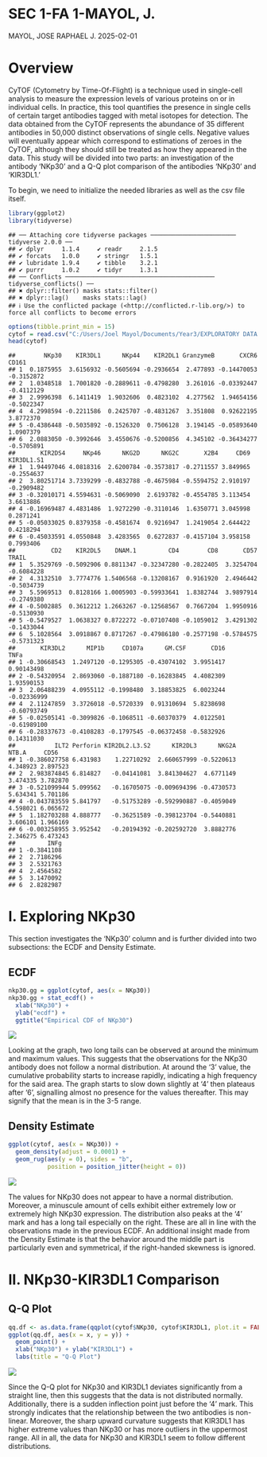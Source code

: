 SEC 1-FA 1-MAYOL, J.
================
MAYOL, JOSE RAPHAEL J.
2025-02-01

# Overview

CyTOF (Cytometry by Time-Of-Flight) is a technique used in single-cell
analysis to measure the expression levels of various proteins on or in
individual cells. In practice, this tool quantifies the presence in
single cells of certain target antibodies tagged with metal isotopes for
detection. The data obtained from the CyTOF represents the abundance of
35 different antibodies in 50,000 distinct observations of single cells.
Negative values will eventually appear which correspond to estimations
of zeroes in the CyTOF, although they should still be treated as how
they appeared in the data. This study will be divided into two parts: an
investigation of the antibody ‘NKp30’ and a Q-Q plot comparison of the
antibodies ‘NKp30’ and ‘KIR3DL1.’

To begin, we need to initialize the needed libraries as well as the csv
file itself.

``` r
library(ggplot2)
library(tidyverse)
```

    ## ── Attaching core tidyverse packages ──────────────────────── tidyverse 2.0.0 ──
    ## ✔ dplyr     1.1.4     ✔ readr     2.1.5
    ## ✔ forcats   1.0.0     ✔ stringr   1.5.1
    ## ✔ lubridate 1.9.4     ✔ tibble    3.2.1
    ## ✔ purrr     1.0.2     ✔ tidyr     1.3.1
    ## ── Conflicts ────────────────────────────────────────── tidyverse_conflicts() ──
    ## ✖ dplyr::filter() masks stats::filter()
    ## ✖ dplyr::lag()    masks stats::lag()
    ## ℹ Use the conflicted package (<http://conflicted.r-lib.org/>) to force all conflicts to become errors

``` r
options(tibble.print_min = 15)
cytof = read.csv("C:/Users/Joel Mayol/Documents/Year3/EXPLORATORY DATA ANALYSIS/FA1/cytof_one_experiment.csv")
head(cytof)
```

    ##        NKp30    KIR3DL1      NKp44    KIR2DL1 GranzymeB       CXCR6      CD161
    ## 1  0.1875955  3.6156932 -0.5605694 -0.2936654  2.477893 -0.14470053 -0.3152872
    ## 2  1.0348518  1.7001820 -0.2889611 -0.4798280  3.261016 -0.03392447 -0.4112129
    ## 3  2.9996398  6.1411419  1.9032606  0.4823102  4.277562  1.94654156 -0.5022347
    ## 4  4.2998594 -0.2211586  0.2425707 -0.4831267  3.351808  0.92622195  3.8772370
    ## 5 -0.4386448 -0.5035892 -0.1526320  0.7506128  3.194145 -0.05893640  1.0907379
    ## 6  2.0883050 -0.3992646  3.4550676 -0.5200856  4.345102 -0.36434277 -0.5705891
    ##       KIR2DS4     NKp46      NKG2D      NKG2C       X2B4     CD69 KIR3DL1.S1
    ## 1  1.94497046 4.0818316  2.6200784 -0.3573817 -0.2711557 3.849965 -0.2554637
    ## 2  3.80251714 3.7339299 -0.4832788 -0.4675984 -0.5594752 2.910197 -0.2909482
    ## 3 -0.32010171 4.5594631 -0.5069090  2.6193782 -0.4554785 3.113454  3.6613886
    ## 4 -0.16969487 4.4831486  1.9272290 -0.3110146  1.6350771 3.045998  0.2871241
    ## 5 -0.05033025 0.8379358 -0.4581674  0.9216947  1.2419054 2.644422  0.4218294
    ## 6 -0.45033591 4.0550848  3.4283565  0.6272837 -0.4157104 3.958158  0.7993406
    ##          CD2    KIR2DL5    DNAM.1         CD4        CD8       CD57      TRAIL
    ## 1  5.3529769 -0.5092906 0.8811347 -0.32347280 -0.2822405  3.3254704 -0.6084228
    ## 2  4.3132510  3.7774776 1.5406568 -0.13208167  0.9161920  2.4946442 -0.5034739
    ## 3  5.5969513  0.8128166 1.0005903 -0.59933641  1.8382744  3.9897914 -0.2749380
    ## 4 -0.5002885  0.3612212 1.2663267 -0.12568567  0.7667204  1.9950916 -0.5130930
    ## 5 -0.5479527  1.0638327 0.8722272 -0.07107408 -0.1059012  3.4291302 -0.1433044
    ## 6  5.1028564  3.0918867 0.8717267 -0.47986180 -0.2577198 -0.5784575 -0.5731323
    ##       KIR3DL2      MIP1b     CD107a      GM.CSF       CD16        TNFa
    ## 1 -0.30668543  1.2497120 -0.1295305 -0.43074102  3.9951417  0.90143498
    ## 2 -0.54320954  2.8693060 -0.1887180 -0.16283845  4.4082309  1.93590153
    ## 3  2.06488239  4.0955112 -0.1998480  3.18853825  6.0023244 -0.02336999
    ## 4  2.11247859  3.3726018 -0.5720339  0.91310694  5.8238698 -0.60793749
    ## 5 -0.02505141 -0.3099826 -0.1068511 -0.60370379  4.0122501 -0.61989100
    ## 6 -0.28337673 -0.4108283 -0.1797545 -0.06372458 -0.5832926  0.14311030
    ##           ILT2 Perforin KIR2DL2.L3.S2      KIR2DL3      NKG2A    NTB.A     CD56
    ## 1 -0.386027758 6.431983    1.22710292  2.660657999 -0.5220613 4.348923 2.897523
    ## 2  2.983874845 6.814827   -0.04141081  3.841304627  4.6771149 3.474335 3.782870
    ## 3 -0.521099944 5.099562   -0.16705075 -0.009694396 -0.4730573 5.634341 5.701186
    ## 4 -0.043783559 5.841797   -0.51753289 -0.592990887 -0.4059049 4.598021 6.065672
    ## 5  1.182703288 4.888777   -0.36251589 -0.398123704 -0.5440881 3.606101 1.966169
    ## 6 -0.003258955 3.952542   -0.20194392 -0.202592720  3.8882776 2.346275 6.473243
    ##         INFg
    ## 1 -0.3841108
    ## 2  2.7186296
    ## 3  2.5321763
    ## 4  2.4564582
    ## 5  3.1470092
    ## 6  2.8282987

# I. Exploring NKp30

This section investigates the ‘NKp30’ column and is further divided into
two subsections: the ECDF and Density Estimate.

## ECDF

``` r
nkp30.gg = ggplot(cytof, aes(x = NKp30))
nkp30.gg + stat_ecdf() +
  xlab("NKp30") +
  ylab("ecdf") +
  ggtitle("Empirical CDF of NKp30")
```

![](SEC-1-FA-1-MAYOL,-J_files/figure-gfm/unnamed-chunk-2-1.png)<!-- -->

Looking at the graph, two long tails can be observed at around the
minimum and maximum values. This suggests that the observations for the
NKp30 antibody does not follow a normal distribution. At around the ‘3’
value, the cumulative probability starts to increase rapidly, indicating
a high frequency for the said area. The graph starts to slow down
slightly at ‘4’ then plateaus after ‘6’, signalling almost no presence
for the values thereafter. This may signify that the mean is in the 3-5
range.

## Density Estimate

``` r
ggplot(cytof, aes(x = NKp30)) +
  geom_density(adjust = 0.0001) +
  geom_rug(aes(y = 0), sides = "b",
           position = position_jitter(height = 0))
```

![](SEC-1-FA-1-MAYOL,-J_files/figure-gfm/unnamed-chunk-3-1.png)<!-- -->

The values for NKp30 does not appear to have a normal distribution.
Moreover, a minuscule amount of cells exhibit either extremely low or
extremely high NKp30 expression. The distribution also peaks at the ‘4’
mark and has a long tail especially on the right. These are all in line
with the observations made in the previous ECDF. An additional insight
made from the Density Estimate is that the behavior around the middle
part is particularly even and symmetrical, if the right-handed skewness
is ignored.

# II. NKp30-KIR3DL1 Comparison

## Q-Q Plot

``` r
qq.df <- as.data.frame(qqplot(cytof$NKp30, cytof$KIR3DL1, plot.it = FALSE))
ggplot(qq.df, aes(x = x, y = y)) +
  geom_point() +
  xlab("NKp30") + ylab("KIR3DL1") +
  labs(title = "Q-Q Plot")
```

![](SEC-1-FA-1-MAYOL,-J_files/figure-gfm/unnamed-chunk-4-1.png)<!-- -->

Since the Q-Q plot for NKp30 and KIR3DL1 deviates significantly from a
straight line, then this suggests that the data is not distributed
normally. Additionally, there is a sudden inflection point just before
the ‘4’ mark. This strongly indicates that the relationship between the
two antibodies is non-linear. Moreover, the sharp upward curvature
suggests that KIR3DL1 has higher extreme values than NKp30 or has more
outliers in the uppermost range. All in all, the data for NKp30 and
KIR3DL1 seem to follow different distributions.
